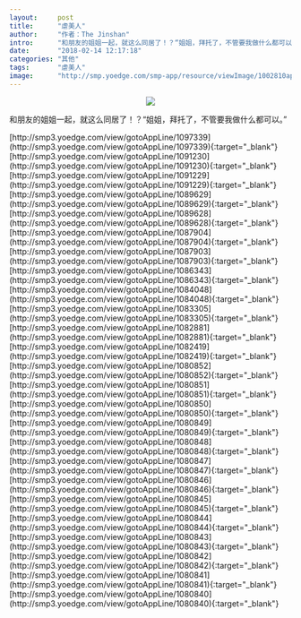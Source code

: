 ```yaml
---
layout:     post
title:      "虐美人"
author:     "作者：The Jinshan"
intro:      "和朋友的姐姐一起，就这么同居了！？“姐姐，拜托了，不管要我做什么都可以。”"
date:       "2018-02-14 12:17:18"
categories: "其他"
tags:       "虐美人"
image:      "http://smp.yoedge.com/smp-app/resource/viewImage/1002810appline.png"
---
```

<div style="text-align: center">
<p><img src="http://smp.yoedge.com/smp-app/resource/viewImage/1002810appline.png"/></p>
</div>
<p class="post-meta">
<span>和朋友的姐姐一起，就这么同居了！？“姐姐，拜托了，不管要我做什么都可以。”</span>
</p>
[http://smp3.yoedge.com/view/gotoAppLine/1097339](http://smp3.yoedge.com/view/gotoAppLine/1097339){:target="_blank"}
[http://smp3.yoedge.com/view/gotoAppLine/1091230](http://smp3.yoedge.com/view/gotoAppLine/1091230){:target="_blank"}
[http://smp3.yoedge.com/view/gotoAppLine/1091229](http://smp3.yoedge.com/view/gotoAppLine/1091229){:target="_blank"}
[http://smp3.yoedge.com/view/gotoAppLine/1089629](http://smp3.yoedge.com/view/gotoAppLine/1089629){:target="_blank"}
[http://smp3.yoedge.com/view/gotoAppLine/1089628](http://smp3.yoedge.com/view/gotoAppLine/1089628){:target="_blank"}
[http://smp3.yoedge.com/view/gotoAppLine/1087904](http://smp3.yoedge.com/view/gotoAppLine/1087904){:target="_blank"}
[http://smp3.yoedge.com/view/gotoAppLine/1087903](http://smp3.yoedge.com/view/gotoAppLine/1087903){:target="_blank"}
[http://smp3.yoedge.com/view/gotoAppLine/1086343](http://smp3.yoedge.com/view/gotoAppLine/1086343){:target="_blank"}
[http://smp3.yoedge.com/view/gotoAppLine/1084048](http://smp3.yoedge.com/view/gotoAppLine/1084048){:target="_blank"}
[http://smp3.yoedge.com/view/gotoAppLine/1083305](http://smp3.yoedge.com/view/gotoAppLine/1083305){:target="_blank"}
[http://smp3.yoedge.com/view/gotoAppLine/1082881](http://smp3.yoedge.com/view/gotoAppLine/1082881){:target="_blank"}
[http://smp3.yoedge.com/view/gotoAppLine/1082419](http://smp3.yoedge.com/view/gotoAppLine/1082419){:target="_blank"}
[http://smp3.yoedge.com/view/gotoAppLine/1080852](http://smp3.yoedge.com/view/gotoAppLine/1080852){:target="_blank"}
[http://smp3.yoedge.com/view/gotoAppLine/1080851](http://smp3.yoedge.com/view/gotoAppLine/1080851){:target="_blank"}
[http://smp3.yoedge.com/view/gotoAppLine/1080850](http://smp3.yoedge.com/view/gotoAppLine/1080850){:target="_blank"}
[http://smp3.yoedge.com/view/gotoAppLine/1080849](http://smp3.yoedge.com/view/gotoAppLine/1080849){:target="_blank"}
[http://smp3.yoedge.com/view/gotoAppLine/1080848](http://smp3.yoedge.com/view/gotoAppLine/1080848){:target="_blank"}
[http://smp3.yoedge.com/view/gotoAppLine/1080847](http://smp3.yoedge.com/view/gotoAppLine/1080847){:target="_blank"}
[http://smp3.yoedge.com/view/gotoAppLine/1080846](http://smp3.yoedge.com/view/gotoAppLine/1080846){:target="_blank"}
[http://smp3.yoedge.com/view/gotoAppLine/1080845](http://smp3.yoedge.com/view/gotoAppLine/1080845){:target="_blank"}
[http://smp3.yoedge.com/view/gotoAppLine/1080844](http://smp3.yoedge.com/view/gotoAppLine/1080844){:target="_blank"}
[http://smp3.yoedge.com/view/gotoAppLine/1080843](http://smp3.yoedge.com/view/gotoAppLine/1080843){:target="_blank"}
[http://smp3.yoedge.com/view/gotoAppLine/1080842](http://smp3.yoedge.com/view/gotoAppLine/1080842){:target="_blank"}
[http://smp3.yoedge.com/view/gotoAppLine/1080841](http://smp3.yoedge.com/view/gotoAppLine/1080841){:target="_blank"}
[http://smp3.yoedge.com/view/gotoAppLine/1080840](http://smp3.yoedge.com/view/gotoAppLine/1080840){:target="_blank"}


